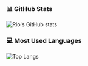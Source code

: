 ### 📊 GitHub Stats
![Rio's GitHub stats](https://github-readme-stats.vercel.app/api?username=riolentius&show_icons=true&theme=radical)

### 💻 Most Used Languages
![Top Langs](https://github-readme-stats.vercel.app/api/top-langs/?username=riolentius&layout=compact&theme=radical)
